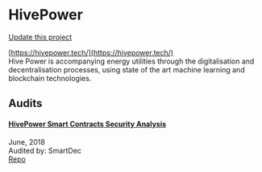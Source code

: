 
# HivePower

[Update this project](https://github.com/ConsenSys/blockchainSecurityDB/edit/master/projects/hivepower.json)
  
[https://hivepower.tech/](https://hivepower.tech/)<br>
Hive Power is accompanying energy utilities through the digitalisation and decentralisation processes, using state of the art machine learning and blockchain technologies.


## Audits



#### [HivePower Smart Contracts Security Analysis](https://blog.smartdec.net/hivepower-smart-contracts-security-analysis-e0a8f6ec772b)

June, 2018<br>
Audited by: SmartDec<br>
[Repo](https://github.com/hive-power/HivePowerCrowdsale)<br>
      

  



